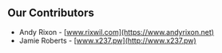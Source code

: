 ## Our Contributors
* Andy Rixon - [www.rixwil.com](https://www.andyrixon.net)
* Jamie Roberts - [www.x237.pw](http://www.x237.pw)
